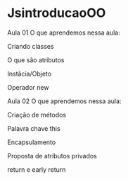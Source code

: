 # JsintroducaoOO
Aula 01 
O que aprendemos nessa aula:

Criando classes

O que são atributos

Instâcia/Objeto

Operador new

Aula 02
O que aprendemos nessa aula:

Criação de métodos

Palavra chave this

Encapsulamento

Proposta de atributos privados

return e early return
